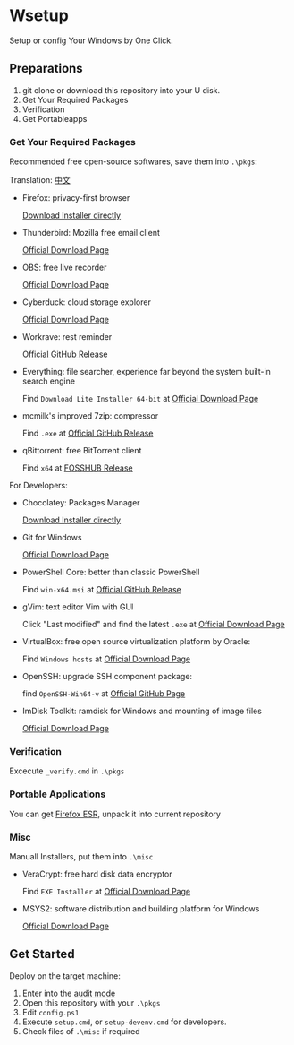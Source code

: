 # Wsetup

Setup or config Your Windows by One Click.

## Preparations

1. git clone or download this repository into your U disk.
2. Get Your Required Packages
3. Verification
4. Get Portableapps

### Get Your Required Packages

Recommended free open-source softwares, save them into `.\pkgs`:

Translation: [中文](./i18n/getapps-cn.md)

- Firefox: privacy-first browser

  [Download Installer directly](https://download.mozilla.org/?product=firefox-latest-ssl&os=win64)

- Thunderbird: Mozilla free email client

  [Official Download Page](https://www.thunderbird.net/)

- OBS: free live recorder

  [Official Download Page](https://obsproject.com/)

- Cyberduck: cloud storage explorer

  [Official Download Page](https://cyberduck.io/download/)

- Workrave: rest reminder

  [Official GitHub Release](https://github.com/rcaelers/workrave/releases/latest)

- Everything: file searcher, experience far beyond the system built-in search engine

  Find `Download Lite Installer 64-bit` at [Official Download Page](https://www.voidtools.com)

- mcmilk's improved 7zip: compressor

  Find `.exe` at [Official GitHub Release](https://github.com/mcmilk/7-Zip-zstd/releases/latest)

- qBittorrent: free BitTorrent client

  Find `x64` at [FOSSHUB Release](https://www.fosshub.com/qBittorrent.html)

For Developers:

- Chocolatey: Packages Manager

  [Download Installer directly](https://community.chocolatey.org/api/v2/package/chocolatey)

- Git for Windows

  [Official Download Page](https://gitforwindows.org/)

- PowerShell Core: better than classic PowerShell

  Find `win-x64.msi` at [Official GitHub Release](https://aka.ms/powershell-release?tag=stable)

- gVim: text editor Vim with GUI

  Click "Last modified" and find the latest `.exe` at [Official Download Page](https://ftp.nluug.nl/pub/vim/pc/)

- VirtualBox: free open source virtualization platform by Oracle:

  Find `Windows hosts` at [Official Download Page](https://www.vitualbox.org/wiki/Downloads#VirtualBoxbinaries)

- OpenSSH: upgrade SSH component package:

  find `OpenSSH-Win64-v` at [Official GitHub Page](https://github.com/PowerShell/Win32-OpenSSH/releases/latest)

- ImDisk Toolkit: ramdisk for Windows and mounting of image files

  [Official Download Page](https://sourceforge.net/projects/imdisk-toolkit/files/latest/download)

### Verification

Excecute `_verify.cmd` in `.\pkgs`

### Portable Applications

You can get [Firefox ESR](https://portableapps.com/apps/internet/firefox-portable-esr),
unpack it into current repository

### Misc

Manuall Installers, put them into `.\misc`

- VeraCrypt: free hard disk data encryptor

  Find `EXE Installer` at [Official Download Page](https://www.veracrypt.fr/en/Downloads.html)

- MSYS2: software distribution and building platform for Windows

  [Official Download Page](https://www.msys2.org/#installation)

## Get Started

Deploy on the target machine:

1. Enter into the
   [audit mode](https://learn.microsoft.com/en-us/windows-hardware/manufacture/desktop/boot-windows-to-audit-mode-or-oobe)
2. Open this repository with your `.\pkgs`
3. Edit `config.ps1`
4. Execute `setup.cmd`, or `setup-devenv.cmd` for developers.
5. Check files of `.\misc` if required